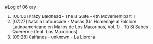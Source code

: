 #Log of 06 day

1. [00:00] Krazy Baldhead - The B Suite - 4th Movement part 1
1. [07:27] Natalia Lafourcade - Musas (Un Homenaje al Folclore Latinoamericano en Manos de Los Macorinos, Vol. 1) - Tú Sí Sabes Quererme (feat. Los Macorinos)
1. [09:28] Caifanes - unknown - La Llorona
